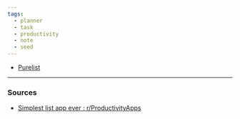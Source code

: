 ```yaml
---
tags:
  - planner
  - task
  - productivity
  - note
  - seed
---
```

- [Purelist](https://purelist.com/)

---
### Sources
- [Simplest list app ever : r/ProductivityApps](https://www.reddit.com/r/ProductivityApps/comments/1fezb8t/simplest_list_app_ever/)
